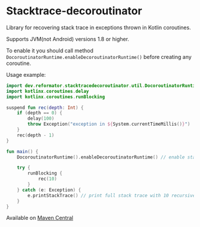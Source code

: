 # Stacktrace-decoroutinator
Library for recovering stack trace in exceptions thrown in Kotlin coroutines.

Supports JVM(not Android) versions 1.8 or higher.

To enable it you should call method `DocoroutinatorRuntime.enableDecoroutinatorRuntime()` before creating any coroutine.

Usage example:
```kotlin
import dev.reformator.stacktracedecoroutinator.util.DocoroutinatorRuntime
import kotlinx.coroutines.delay
import kotlinx.coroutines.runBlocking

suspend fun rec(depth: Int) {
    if (depth == 0) {
        delay(100)
        throw Exception("exception in ${System.currentTimeMillis()}")
    }
    rec(depth - 1)
}

fun main() {
    DocoroutinatorRuntime().enableDecoroutinatorRuntime() // enable stacktrace-decoroutinator runtime

    try {
        runBlocking {
            rec(10)
        }
    } catch (e: Exception) {
        e.printStackTrace() // print full stack trace with 10 recursive calls
    }
}
```
Available on [Maven Central](https://search.maven.org/artifact/dev.reformator.stacktracedecoroutinator/stacktrace-decoroutinator/1.0.0/jar)
